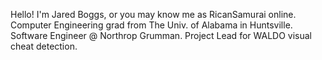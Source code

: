 Hello! I'm Jared Boggs, or you may know me as RicanSamurai online.
Computer Engineering grad from The Univ. of Alabama in Huntsville.
Software Engineer @ Northrop Grumman.
Project Lead for WALDO visual cheat detection.
